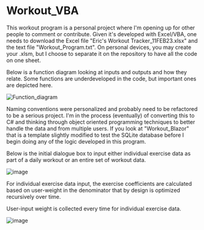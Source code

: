 # Workout_VBA

This workout program is a personal project where I'm opening up for other people to comment or contribute. Given it's developed with Excel/VBA, one needs to download the Excel file "Eric's Workout Tracker_11FEB23.xlsx" and the text file "Workout_Program.txt". On personal devices, you may create your .xlsm, but I choose to separate it on the repository to have all the code on one sheet. 

Below is a function diagram looking at inputs and outputs and how they relate. Some functions are underdeveloped in the code, but important ones are depicted here.

![Function_diagram](https://github.com/jericdw/Workout_VBA/assets/65636464/9d0a1400-bd6f-46af-b386-9ae104882f90)

Naming conventions were personalized and probably need to be refactored to be a serious project. I'm in the process (eventually) of converting this to C# and thinking through object oriented programming techniques to better handle the data and from multiple users. If you look at "Workout_Blazor" that is a template slightly modified to test the SQLite database before I begin doing any of the logic developed in this program. 

Below is the initial dialogue box to input either individual exercise data as part of a daily workout or an entire set of workout data. 

![image](https://github.com/jericdw/Workout_VBA/assets/65636464/a424a65e-9c6f-45d8-b457-c63abf729639)

For individual exercise data input, the exercise coefficients are calculated based on user-weight in the denominator that by design is optimized recursively over time. 

User-input weight is collected every time for individual exercise data.

![image](https://github.com/jericdw/Workout_VBA/assets/65636464/22efe0d4-9608-4c5a-af1b-090b84a35f23)



